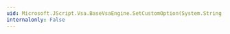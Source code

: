 ```yaml
---
uid: Microsoft.JScript.Vsa.BaseVsaEngine.SetCustomOption(System.String,System.Object)
internalonly: False
---
```

